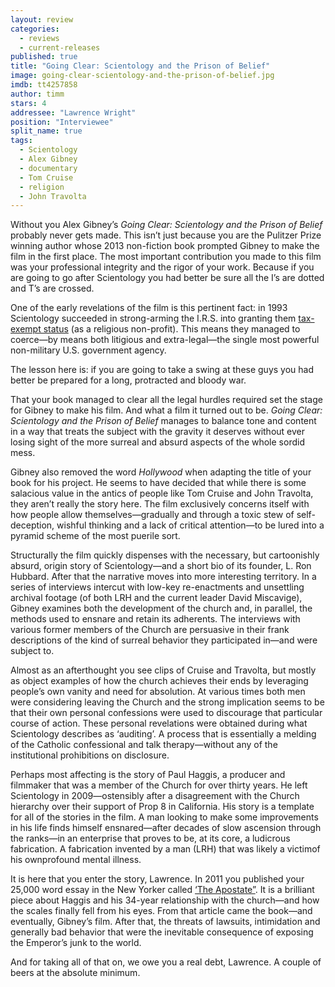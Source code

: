 ```yaml
---
layout: review
categories: 
  - reviews
  - current-releases
published: true
title: "Going Clear: Scientology and the Prison of Belief"
image: going-clear-scientology-and-the-prison-of-belief.jpg
imdb: tt4257858
author: timm
stars: 4
addressee: "Lawrence Wright"
position: "Interviewee"
split_name: true
tags: 
  - Scientology
  - Alex Gibney
  - documentary
  - Tom Cruise
  - religion
  - John Travolta
---
```

Without you Alex Gibney’s _Going Clear: Scientology and the Prison of Belief_ probably never gets made. This isn’t just because you are the Pulitzer Prize winning author whose 2013 non-fiction book prompted Gibney to make the film in the first place. The most important contribution you made to this film was your professional integrity and the rigor of your work. Because if you are going to go after Scientology you had better be sure all the I’s are dotted and T’s are crossed.

One of the early revelations of the film is this pertinent fact: in 1993 Scientology succeeded in strong-arming the I.R.S. into granting them [tax-exempt status](file://localhost/Users/Timothy001/Desktop/www.nytimes.com:.webloc) (as a religious non-profit). This means they managed to coerce—by means both litigious and extra-legal—the single most powerful non-military U.S. government agency. 

The lesson here is: if you are going to take a swing at these guys you had better be prepared for a long, protracted and bloody war.

That your book managed to clear all the legal hurdles required set the stage for Gibney to make his film. And what a film it turned out to be. _Going Clear: Scientology and the Prison of Belief_ manages to balance tone and content in a way that treats the subject with the gravity it deserves without ever losing sight of the more surreal and absurd aspects of the whole sordid mess. 

Gibney also removed the word _Hollywood_ when adapting the title of your book for his project. He seems to have decided that while there is some salacious value in the antics of people like Tom Cruise and John Travolta, they aren’t really the story here. The film exclusively concerns itself with how people allow themselves—gradually and through a toxic stew of self-deception, wishful thinking and a lack of critical attention—to be lured into a pyramid scheme of the most puerile sort.

Structurally the film quickly dispenses with the necessary, but cartoonishly absurd, origin story of Scientology—and a short bio of its founder, L. Ron Hubbard. After that the narrative moves into more interesting territory. In a series of interviews intercut with low-key re-enactments and unsettling archival footage (of both LRH and the current leader David Miscavige), Gibney examines both the development of the church and, in parallel, the methods used to ensnare and retain its adherents. The interviews with various former members of the Church are persuasive in their frank descriptions of the kind of surreal behavior they participated in—and were subject to.

Almost as an afterthought you see clips of Cruise and Travolta, but mostly as object examples of how the church achieves their ends by leveraging people’s own vanity and need for absolution. At various times both men were considering leaving the Church and the strong implication seems to be that their own personal confessions were used to discourage that particular course of action. These personal revelations were obtained during what Scientology describes as ‘auditing’. A process that is essentially a melding of the Catholic confessional and talk therapy—without any of the institutional prohibitions on disclosure. 

Perhaps most affecting is the story of Paul Haggis, a producer and filmmaker that was a member of the Church for over thirty years. He left Scientology in 2009—ostensibly after a disagreement with the Church hierarchy over their support of Prop 8 in California. His story is a template for all of the stories in the film. A man looking to make some improvements in his life finds himself ensnared—after decades of slow ascension through the ranks—in an enterprise that proves to be, at its core, a ludicrous fabrication. A fabrication invented by a man (LRH) that was likely a victimof his ownprofound mental illness.

It is here that you enter the story, Lawrence. In 2011 you published your 25,000 word essay in the New Yorker called [‘The Apostate”](file://localhost/Users/Timothy001/Desktop/www.newyorker.com:.webloc). It is a brilliant piece about Haggis and his 34-year relationship with the church—and how the scales finally fell from his eyes.  From that article came the book—and eventually, Gibney’s film. After that, the threats of lawsuits, intimidation and generally bad behavior that were the inevitable consequence of exposing the Emperor’s junk to the world. 

And for taking all of that on, we owe you a real debt, Lawrence. A couple of beers at the absolute minimum. 